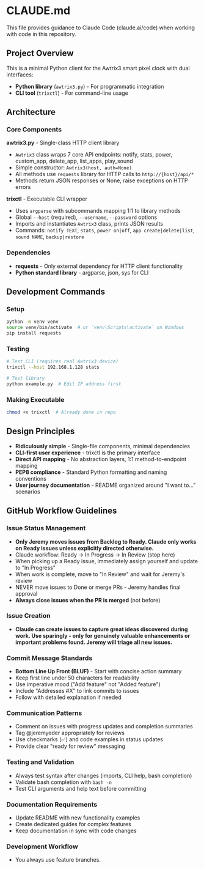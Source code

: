 # CLAUDE.md

This file provides guidance to Claude Code (claude.ai/code) when working with code in this repository.

## Project Overview

This is a minimal Python client for the Awtrix3 smart pixel clock with dual interfaces:
- **Python library** (`awtrix3.py`) - For programmatic integration
- **CLI tool** (`trixctl`) - For command-line usage

## Architecture

### Core Components

**awtrix3.py** - Single-class HTTP client library
- `Awtrix3` class wraps 7 core API endpoints: notify, stats, power, custom_app, delete_app, list_apps, play_sound
- Simple constructor: `Awtrix3(host, auth=None)`
- All methods use `requests` library for HTTP calls to `http://{host}/api/*`
- Methods return JSON responses or None, raise exceptions on HTTP errors

**trixctl** - Executable CLI wrapper
- Uses `argparse` with subcommands mapping 1:1 to library methods
- Global `--host` (required), `--username`, `--password` options
- Imports and instantiates `Awtrix3` class, prints JSON results
- Commands: `notify TEXT`, `stats`, `power on|off`, `app create|delete|list`, `sound NAME`, `backup|restore`

### Dependencies
- **requests** - Only external dependency for HTTP client functionality
- **Python standard library** - argparse, json, sys for CLI

## Development Commands

### Setup
```bash
python -m venv venv
source venv/bin/activate  # or `venv\Scripts\activate` on Windows
pip install requests
```

### Testing
```bash
# Test CLI (requires real Awtrix3 device)
trixctl --host 192.168.1.128 stats

# Test library
python example.py  # Edit IP address first
```

### Making Executable
```bash
chmod +x trixctl  # Already done in repo
```

## Design Principles

- **Ridiculously simple** - Single-file components, minimal dependencies
- **CLI-first user experience** - trixctl is the primary interface
- **Direct API mapping** - No abstraction layers, 1:1 method-to-endpoint mapping
- **PEP8 compliance** - Standard Python formatting and naming conventions
- **User journey documentation** - README organized around "I want to..." scenarios

## GitHub Workflow Guidelines

### Issue Status Management
- **Only Jeremy moves issues from Backlog to Ready. Claude only works on Ready issues unless explicitly directed otherwise.**
- Claude workflow: Ready → In Progress → In Review (stop here)
- When picking up a Ready issue, immediately assign yourself and update to "In Progress"
- When work is complete, move to "In Review" and wait for Jeremy's review
- NEVER move issues to Done or merge PRs - Jeremy handles final approval
- **Always close issues when the PR is merged** (not before)

### Issue Creation
- **Claude can create issues to capture great ideas discovered during work. Use sparingly - only for genuinely valuable enhancements or important problems found. Jeremy will triage all new issues.**

### Commit Message Standards
- **Bottom Line Up Front (BLUF)** - Start with concise action summary
- Keep first line under 50 characters for readability  
- Use imperative mood ("Add feature" not "Added feature")
- Include "Addresses #X" to link commits to issues
- Follow with detailed explanation if needed

### Communication Patterns
- Comment on issues with progress updates and completion summaries
- Tag @jeremyeder appropriately for reviews
- Use checkmarks (✅) and code examples in status updates
- Provide clear "ready for review" messaging

### Testing and Validation
- Always test syntax after changes (imports, CLI help, bash completion)
- Validate bash completion with `bash -n`
- Test CLI arguments and help text before committing

### Documentation Requirements
- Update README with new functionality examples
- Create dedicated guides for complex features
- Keep documentation in sync with code changes

### Development Workflow
- You always use feature branches.
